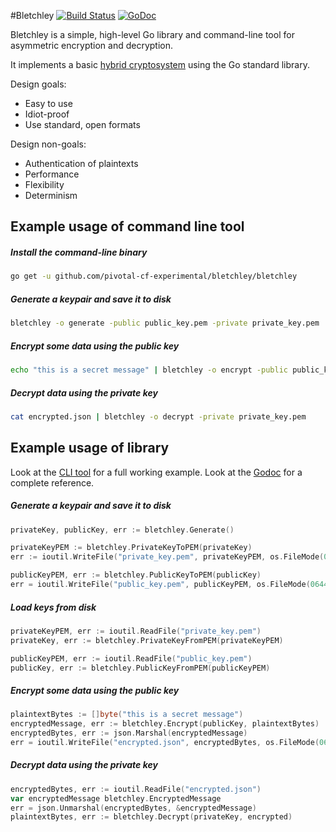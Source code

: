 #Bletchley
[![Build Status](https://api.travis-ci.org/pivotal-cf-experimental/bletchley.png?branch=master)](http://travis-ci.org/pivotal-cf-experimental/bletchley)
[![GoDoc](https://godoc.org/github.com/pivotal-cf-experimental/bletchley?status.svg)](https://godoc.org/github.com/pivotal-cf-experimental/bletchley)

Bletchley is a simple, high-level Go library and command-line tool for asymmetric encryption and decryption.

It implements a basic [hybrid cryptosystem](http://en.wikipedia.org/wiki/Hybrid_cryptosystem) using the Go standard library.

Design goals:
- Easy to use
- Idiot-proof
- Use standard, open formats

Design non-goals:
- Authentication of plaintexts
- Performance
- Flexibility
- Determinism


## Example usage of command line tool
##### Install the command-line binary
```bash
go get -u github.com/pivotal-cf-experimental/bletchley/bletchley
```

##### Generate a keypair and save it to disk
```bash
bletchley -o generate -public public_key.pem -private private_key.pem
```

##### Encrypt some data using the public key
```bash
echo "this is a secret message" | bletchley -o encrypt -public public_key.pem > encrypted.json
```

##### Decrypt data using the private key
```bash
cat encrypted.json | bletchley -o decrypt -private private_key.pem
```


## Example usage of library
Look at the [CLI tool](https://github.com/pivotal-cf-experimental/bletchley/blob/master/bletchley/main.go) for a full working example.  Look at the [Godoc](https://godoc.org/github.com/pivotal-cf-experimental/bletchley) for a complete reference.

##### Generate a keypair and save it to disk
```go
privateKey, publicKey, err := bletchley.Generate()

privateKeyPEM := bletchley.PrivateKeyToPEM(privateKey)
err := ioutil.WriteFile("private_key.pem", privateKeyPEM, os.FileMode(0600))

publicKeyPEM, err := bletchley.PublicKeyToPEM(publicKey)
err = ioutil.WriteFile("public_key.pem", publicKeyPEM, os.FileMode(0644))
```

##### Load keys from disk
```go
privateKeyPEM, err := ioutil.ReadFile("private_key.pem")
privateKey, err := bletchley.PrivateKeyFromPEM(privateKeyPEM)

publicKeyPEM, err := ioutil.ReadFile("public_key.pem")
publicKey, err := bletchley.PublicKeyFromPEM(publicKeyPEM)
```

##### Encrypt some data using the public key
```go
plaintextBytes := []byte("this is a secret message")
encryptedMessage, err := bletchley.Encrypt(publicKey, plaintextBytes)
encryptedBytes, err := json.Marshal(encryptedMessage)
err = ioutil.WriteFile("encrypted.json", encryptedBytes, os.FileMode(0644))
```

##### Decrypt data using the private key
```go
encryptedBytes, err := ioutil.ReadFile("encrypted.json")
var encryptedMessage bletchley.EncryptedMessage
err = json.Unmarshal(encryptedBytes, &encryptedMessage)
plaintextBytes, err := bletchley.Decrypt(privateKey, encrypted)
```


